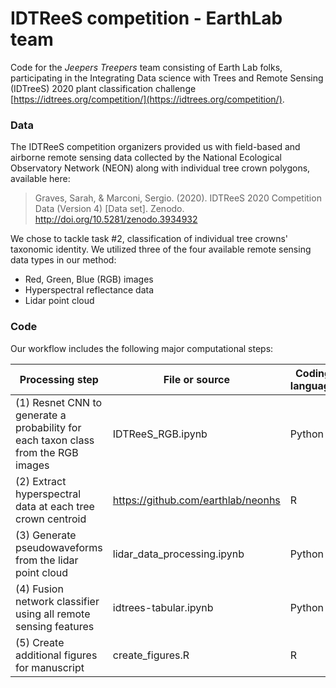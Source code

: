 # IDTReeS competition - EarthLab team

Code for the *Jeepers Treepers* team consisting of Earth Lab folks, participating in the Integrating Data science with Trees and Remote Sensing (IDTreeS) 2020 plant classification challenge [https://idtrees.org/competition/](https://idtrees.org/competition/). 

### Data

The IDTReeS competition organizers provided us with field-based and airborne remote sensing data collected by the National Ecological Observatory Network (NEON) along with individual tree crown polygons, available here: 

> Graves, Sarah, & Marconi, Sergio. (2020). IDTReeS 2020 Competition 
> Data (Version 4) [Data set]. Zenodo. http://doi.org/10.5281/zenodo.3934932

We chose to tackle task #2, classification of individual tree crowns' taxonomic identity. 
We utilized three of the four available remote sensing data types in our method: 
* Red, Green, Blue (RGB) images
* Hyperspectral reflectance data
* Lidar point cloud

### Code 

Our workflow includes the following major computational steps: 

Processing step | File or source | Coding language 
---- | --------------- | -------------
(1) Resnet CNN to generate a probability for each taxon class from the RGB images | IDTReeS_RGB.ipynb | Python
(2) Extract hyperspectral data at each tree crown centroid | https://github.com/earthlab/neonhs | R
(3) Generate pseudowaveforms from the lidar point cloud | lidar_data_processing.ipynb | Python
(4) Fusion network classifier using all remote sensing features | idtrees-tabular.ipynb | Python
(5) Create additional figures for manuscript | create_figures.R | R
